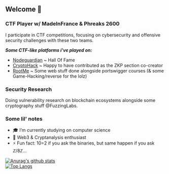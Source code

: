 ## Welcome 👋

### CTF Player w/ MadeInFrance & Phreaks 2600

I participate in CTF competitions, focusing on cybersecurity and offensive security challenges with these two teams.

**_Some CTF-like platforms i've played on:_**
- [Nodeguardian](https://nodeguardians.io/character/ectario) ~ Hall Of Fame
- [CryptoHack](https://cryptohack.org/user/ectario/) ~ Happy to have contributed as the ZKP section co-creator
- [RootMe](https://www.root-me.org/Ectario?inc=info&lang=en) ~ Some web stuff done alongside portswigger courses (& some Game-Hacking/reverse for the lolz)


### Security Research

Doing vulnerability research on blockchain ecosystems alongside some cryptography stuff @FuzzingLabs.

### Some lil' notes

- 🎓 I’m currently studying on computer science
- 🌱 Web3 & Cryptanalysis enthusiast
- ⚡ Fun fact: 10=2 if you ask the binaries, but same happen if you ask ℤ/8ℤ... 


[![Anurag's github stats](https://github-readme-stats.vercel.app/api?username=Ectario&theme=gruvbox)](https://github.com/Ectario/github-readme-stats)  
[![Top Langs](https://github-readme-stats.vercel.app/api/top-langs/?username=Ectario&layout=compact&theme=gruvbox)](https://github.com/Ectario/github-readme-stats)

